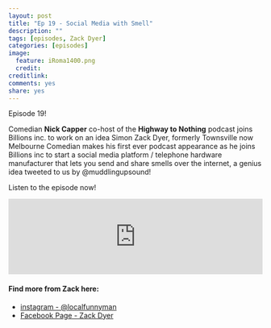 ```yaml
---
layout: post
title: "Ep 19 - Social Media with Smell"
description: ""
tags: [episodes, Zack Dyer]
categories: [episodes]
image:
  feature: iRoma1400.png
  credit: 
creditlink:
comments: yes
share: yes
---
```


Episode 19!

Comedian **Nick Capper** co-host of the **Highway to Nothing** podcast joins Billions inc. to work on an idea Simon Zack Dyer, formerly Townsville now Melbourne Comedian makes his first ever podcast appearance as he joins Billions inc to start a social media platform / telephone hardware manufacturer that lets you send and share smells over the internet, a genius idea tweeted to us by @muddlingupsound!

Listen to the episode now!

<iframe src="https://www.omnycontent.com/w/player/?orgId=f74cc2ac-5cea-4914-99d8-a67c008ca26e&programId=df7f3c35-9d13-4dc2-baa6-a67c008d8993&clipId=d94b2281-86fc-460b-ae34-a6ca001aeba6" width="100%" height="150px" frameborder="0"></iframe>


#### Find more from Zack here:

+ [instagram - @localfunnyman](https://www.instagram.com/localfunnyman/)
+ [Facebook Page - Zack Dyer](https://www.facebook.com/Zack-Dyer-315886188567386/?fref=ts)